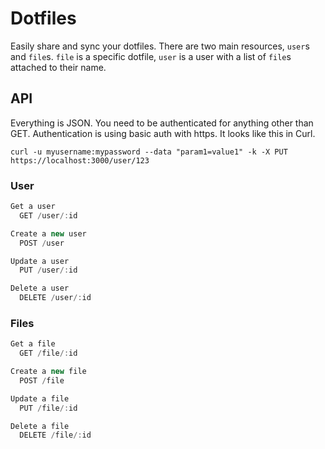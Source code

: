 # Dotfiles
Easily share and sync your dotfiles. There are two main resources, `user`s and `file`s. `file` is a specific dotfile, `user` is a user with a list of `file`s attached to their name.

## API

Everything is JSON. You need to be authenticated for anything other than GET. Authentication is using basic auth with https. It looks like this in Curl.

```
curl -u myusername:mypassword --data "param1=value1" -k -X PUT https://localhost:3000/user/123
```

### User

```javascript
Get a user
  GET /user/:id

Create a new user
  POST /user         

Update a user
  PUT /user/:id

Delete a user
  DELETE /user/:id
```

### Files

```javascript
Get a file
  GET /file/:id

Create a new file
  POST /file

Update a file
  PUT /file/:id

Delete a file
  DELETE /file/:id
```